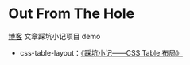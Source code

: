 # Out From The Hole

[博客](https://palmcivet.github.io/) 文章踩坑小记项目 demo

- css-table-layout：[《踩坑小记——CSS Table 布局》](https://palmcivet.github.io/2021/08/cai-keng-xiao-ji-css-table/)
